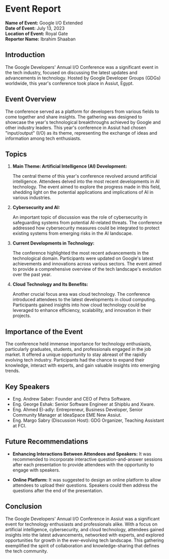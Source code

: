 # Event Report

**Name of Event:** Google I/O Extended  
**Date of Event:** July 13, 2023  
**Location of Event:** Royal Gate  
**Reporter Name:** Ibrahim Shaaban   

## Introduction

The Google Developers' Annual I/O Conference was a significant event in the tech industry, focused on discussing the latest updates and advancements in technology. Hosted by Google Developer Groups (GDGs) worldwide, this year's conference took place in Assiut, Egypt.

## Event Overview

The conference served as a platform for developers from various fields to come together and share insights. The gathering was designed to showcase the year's technological breakthroughs achieved by Google and other industry leaders. This year's conference in Assiut had chosen "input/output" (I/O) as its theme, representing the exchange of ideas and information among tech enthusiasts.

## Topics

1. **Main Theme: Artificial Intelligence (AI) Development:**

   The central theme of this year's conference revolved around artificial intelligence. Attendees delved into the most recent developments in AI technology. The event aimed to explore the progress made in this field, shedding light on the potential applications and implications of AI in various industries.

2. **Cybersecurity and AI:**

   An important topic of discussion was the role of cybersecurity in safeguarding systems from potential AI-related threats. The conference addressed how cybersecurity measures could be integrated to protect existing systems from emerging risks in the AI landscape.

3. **Current Developments in Technology:**

   The conference highlighted the most recent advancements in the technological domain. Participants were updated on Google's latest achievements and innovations across various sectors. The event aimed to provide a comprehensive overview of the tech landscape's evolution over the past year.

4. **Cloud Technology and Its Benefits:**

   Another crucial focus area was cloud technology. The conference introduced attendees to the latest developments in cloud computing. Participants gained insights into how cloud technology could be leveraged to enhance efficiency, scalability, and innovation in their projects.

## Importance of the Event

The conference held immense importance for technology enthusiasts, particularly graduates, students, and professionals engaged in the job market. It offered a unique opportunity to stay abreast of the rapidly evolving tech industry. Participants had the chance to expand their knowledge, interact with experts, and gain valuable insights into emerging trends.


## Key Speakers

- Eng. Andrew Saber: Founder and CEO of Petra Software.
- Eng. George Eshak: Senior Software Engineer at Shipblu and Xware.
- Eng. Ahmed El-adly: Entrepreneur, Business Developer, Senior Community Manager at IdeaSpace EME New Assiut.
- Eng. Margo Sabry (Discussion Host): GDG Organizer, Teaching Assistant at FCI.

## Future Recommendations

- **Enhancing Interactions Between Attendees and Speakers:**
   It was recommended to incorporate interactive question-and-answer sessions after each presentation to provide attendees with the opportunity to engage with speakers.

- **Online Platform:**
   It was suggested to design an online platform to allow attendees to upload their questions. Speakers could then address the questions after the end of the presentation.

## Conclusion

The Google Developers' Annual I/O Conference in Assiut was a significant event for technology enthusiasts and professionals alike. With a focus on artificial intelligence, cybersecurity, and cloud technology, attendees gained insights into the latest advancements, networked with experts, and explored opportunities for growth in the ever-evolving tech landscape. This gathering exemplified the spirit of collaboration and knowledge-sharing that defines the tech community.
